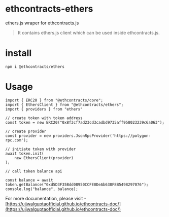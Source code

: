 # ethcontracts-ethers
ethers.js wraper for ethcontracts.js

> It contains ethers.js client which can be used inside ethcontracts.js.

# install

```
npm i @ethcontracts/ethers
```

# Usage

```
import { ERC20 } from "@ethcontracts/core";
import { EthersClient } from "@ethcontracts/ethers";
import { providers } from "ethers"

// create token with token address
const token = new ERC20("0x8f3cf7ad23cd3cadbd9735aff958023239c6a063");

// create provider
const provider = new providers.JsonRpcProvider('https://polygon-rpc.com');

// initiate token with provider
await token.init(
    new EthersClient(provider)
);

// call token balance api

const balance = await token.getBalance("0xd5D3F35Bdd08950CCFE0DeAb638F8B5498297076");
console.log("balance", balance);
```

For more documentation, please visit - [https://ujjwalguptaofficial.github.io/ethcontracts-doc/](https://ujjwalguptaofficial.github.io/ethcontracts-doc/)

